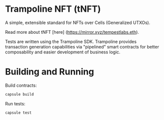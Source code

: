 # Trampoline NFT (tNFT)

A simple, extensible standard for NFTs over Cells (Generalized UTXOs).

Read more about tNFT [here] (https://mirror.xyz/tempestlabs.eth).

Tests are written using the Trampoline SDK. Trampoline provides transaction generation capabilities via "pipelined" smart contracts for better composability
and easier development of business logic.
# Building and Running
Build contracts:

``` sh
capsule build
```

Run tests:

``` sh
capsule test
```
